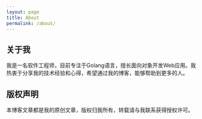 ```yaml
---
layout: page
title: About
permalink: /about/
---
```


## 关于我

我是一名软件工程师，目前专注于Golang语言，擅长面向对象开发Web应用。我热衷于分享我的技术经验和心得，希望通过我的博客，能够帮助到更多的人。

## 版权声明

本博客文章都是我的原创文章，版权归我所有，转载请与我联系获得授权许可。
